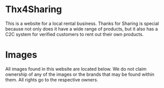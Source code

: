 # Thx4Sharing
This is a website for a local rental business. Thanks for Sharing is special because not only does it have a wide range of products, 
but it also has a C2C system for verified customers to rent out their own products.

# Images
All images found in this website are located below. We do not claim ownership of any of the images or the brands that may be found within them. All rights go to the respective owners.


